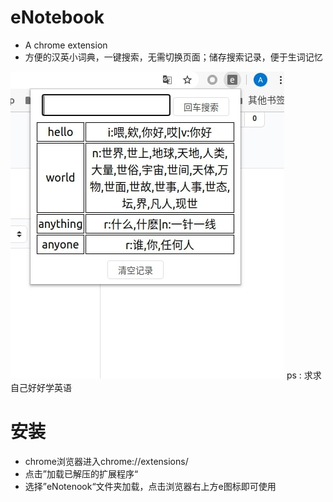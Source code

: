 # eNotebook
- A chrome extension
- 方便的汉英小词典，一键搜索，无需切换页面；储存搜索记录，便于生词记忆

![image](https://raw.githubusercontent.com/noob20000405/readme_pic/master/images/capture.jpg)
ps : 求求自己好好学英语
# 安装
- chrome浏览器进入chrome://extensions/
- 点击”加载已解压的扩展程序“
- 选择”eNotenook“文件夹加载，点击浏览器右上方e图标即可使用

